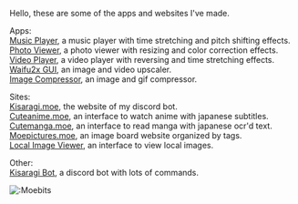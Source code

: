 Hello, these are some of the apps and websites I've made. 

Apps: \
[Music Player](https://github.com/Moebits/Music-Player), a music player with time stretching and pitch shifting effects. \
[Photo Viewer](https://github.com/Moebits/Photo-Viewer), a photo viewer with resizing and color correction effects. \
[Video Player](https://github.com/Moebits/Video-Player), a video player with reversing and time stretching effects. \
[Waifu2x GUI](https://github.com/Moebits/Waifu2x-GUI), an image and video upscaler. \
[Image Compressor](https://github.com/Moebits/Image-Compressor), an image and gif compressor.

Sites: \
[Kisaragi.moe](https://github.com/Moebits/Kisaragi.moe), the website of my discord bot. \
[Cuteanime.moe](https://github.com/Moebits/Cuteanime.moe), an interface to watch anime with japanese subtitles. \
[Cutemanga.moe](https://github.com/Moebits/Cutemanga.moe), an interface to read manga with japanese ocr'd text. \
[Moepictures.moe](https://github.com/Moebits/Moepictures.moe), an image board website organized by tags. \
[Local Image Viewer](https://github.com/Moebits/Local-Image-Viewer), an interface to view local images.

Other: \
[Kisaragi Bot](https://github.com/Moebits/Kisaragi), a discord bot with lots of commands.

![:Moebits](https://count.getloli.com/get/@:Moebits)
